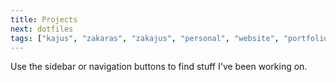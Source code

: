 ```yaml
---
title: Projects
next: dotfiles
tags: ["kajus", "zakaras", "zakajus", "personal", "website", "portfolio", "projects"]
---
```


Use the sidebar or navigation buttons to find stuff I've been working on.
